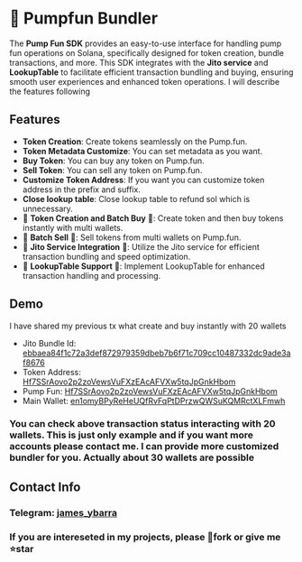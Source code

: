 # 💊 Pumpfun Bundler

The **Pump Fun SDK** provides an easy-to-use interface for handling pump fun operations on Solana, specifically designed for token creation, bundle transactions, and more. This SDK integrates with the **Jito service** and **LookupTable** to facilitate efficient transaction bundling and buying, ensuring smooth user experiences and enhanced token operations.
I will describe the features following

## Features

 - **Token Creation**: Create tokens seamlessly on the Pump.fun.
 - **Token Metadata Customize**: You can set metadata as you want.
 - **Buy Token**: You can buy any token on Pump.fun.
 - **Sell Token**: You can sell any token on Pump.fun.
 - **Customize Token Address**: If you want you can customize token address in the prefix and suffix.
 - **Close lookup table**: Close lookup table to refund sol which is unnecessary.
 - 🚀 **Token Creation and Batch Buy** 🚀: Create token and then buy tokens instantly with multi wallets.
 - 🚀 **Batch Sell** 🚀: Sell tokens from multi wallets on Pump.fun.
 - 🚀 **Jito Service Integration** 🚀: Utilize the Jito service for efficient transaction bundling and speed optimization.
 - 🚀 **LookupTable Support** 🚀: Implement LookupTable for enhanced transaction handling and processing.

## Demo

 I have shared my previous tx what create and buy instantly with 20 wallets
 - Jito Bundle Id: [ebbaea84f1c72a3def872979359dbeb7b6f71c709cc10487332dc9ade3af8676](https://explorer.jito.wtf/bundle/ebbaea84f1c72a3def872979359dbeb7b6f71c709cc10487332dc9ade3af8676)
 - Token Address: [Hf7SSrAovo2p2zoVewsVuFXzEAcAFVXw5tqJpGnkHbom](https://solscan.io/token/Hf7SSrAovo2p2zoVewsVuFXzEAcAFVXw5tqJpGnkHbom)
 - Pump Fun: [Hf7SSrAovo2p2zoVewsVuFXzEAcAFVXw5tqJpGnkHbom](https://pump.fun/coin/Hf7SSrAovo2p2zoVewsVuFXzEAcAFVXw5tqJpGnkHbom)
 - Main Wallet: [en1omyBPyReHeUQfRvFqPtDPrzwQWSuKQMRctXLFmwh](https://solscan.io/account/en1omyBPyReHeUQfRvFqPtDPrzwQWSuKQMRctXLFmwh)

### You can check above transaction status interacting with 20 wallets. This is just only example and if you want more accounts please contact me. I can provide more customized bundler for you. Actually about 30 wallets are possible

## Contact Info

### Telegram: [james_ybarra](https://t.me/james_ybarra)

### If you are intereseted in my projects, please 🔗fork or give me ⭐star
